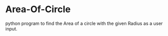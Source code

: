 # Area-Of-Circle
python program to find the Area of a circle with the given Radius as a user input.

